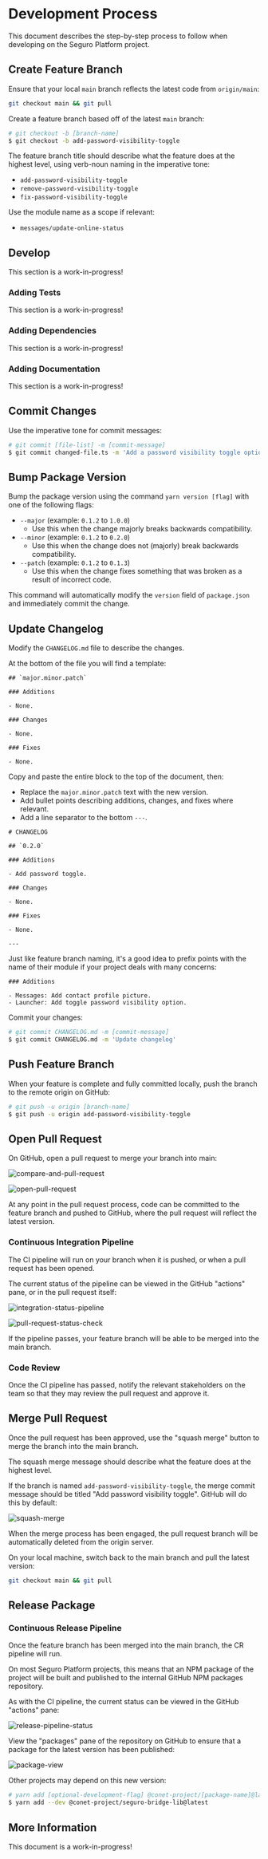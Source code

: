 # Development Process

This document describes the step-by-step process to follow when developing on the Seguro Platform project.

## Create Feature Branch

Ensure that your local `main` branch reflects the latest code from `origin/main`:

```bash
git checkout main && git pull
```

Create a feature branch based off of the latest `main` branch:

```bash
# git checkout -b [branch-name]
$ git checkout -b add-password-visibility-toggle
```

The feature branch title should describe what the feature does at the highest level, using verb-noun naming in the imperative tone:

- `add-password-visibility-toggle`
- `remove-password-visibility-toggle`
- `fix-password-visibility-toggle`

Use the module name as a scope if relevant:

- `messages/update-online-status`

## Develop

This section is a work-in-progress!

### Adding Tests

This section is a work-in-progress!

### Adding Dependencies

This section is a work-in-progress!

### Adding Documentation

This section is a work-in-progress!

## Commit Changes

Use the imperative tone for commit messages:

```bash
# git commit [file-list] -m [commit-message]
$ git commit changed-file.ts -m 'Add a password visibility toggle option'
```

## Bump Package Version

Bump the package version using the command `yarn version [flag]` with one of the following flags:

- `--major` (example: `0.1.2` to `1.0.0`)
  - Use this when the change majorly breaks backwards compatibility.
- `--minor` (example: `0.1.2` to `0.2.0`)
  - Use this when the change does not (majorly) break backwards compatibility.
- `--patch` (example: `0.1.2` to `0.1.3`)
  - Use this when the change fixes something that was broken as a result of incorrect code.

This command will automatically modify the `version` field of `package.json` and immediately commit the change.

## Update Changelog

Modify the `CHANGELOG.md` file to describe the changes.

At the bottom of the file you will find a template:

```
## `major.minor.patch`

### Additions

- None.

### Changes

- None.

### Fixes

- None.
```

Copy and paste the entire block to the top of the document, then:

- Replace the `major.minor.patch` text with the new version.
- Add bullet points describing additions, changes, and fixes where relevant.
- Add a line separator to the bottom `---`.

```
# CHANGELOG

## `0.2.0`

### Additions

- Add password toggle.

### Changes

- None.

### Fixes

- None.

---
```

Just like feature branch naming, it's a good idea to prefix points with the name of their module if your project deals with many concerns:

```
### Additions

- Messages: Add contact profile picture.
- Launcher: Add toggle password visibility option.
```

Commit your changes:

```bash
# git commit CHANGELOG.md -m [commit-message]
$ git commit CHANGELOG.md -m 'Update changelog'
```

## Push Feature Branch

When your feature is complete and fully committed locally, push the branch to the remote origin on GitHub:

```bash
# git push -u origin [branch-name]
$ git push -u origin add-password-visibility-toggle
```

## Open Pull Request

On GitHub, open a pull request to merge your branch into main:

![compare-and-pull-request](./assets/development-process/compare-and-pull-request.png)

![open-pull-request](./assets/development-process/open-pull-request.png)

At any point in the pull request process, code can be committed to the feature branch and pushed to GitHub, where the pull request will reflect the latest version.

### Continuous Integration Pipeline

The CI pipeline will run on your branch when it is pushed, or when a pull request has been opened.

The current status of the pipeline can be viewed in the GitHub "actions" pane, or in the pull request itself:

![integration-status-pipeline](./assets/development-process/integration-pipeline-status.png)

![pull-request-status-check](./assets/development-process/pull-request-status-check.png)

If the pipeline passes, your feature branch will be able to be merged into the main branch.

### Code Review

Once the CI pipeline has passed, notify the relevant stakeholders on the team so that they may review the pull request and approve it.

## Merge Pull Request

Once the pull request has been approved, use the "squash merge" button to merge the branch into the main branch.

The squash merge message should describe what the feature does at the highest level.

If the branch is named `add-password-visibility-toggle`, the merge commit message should be titled "Add password visibility toggle". GitHub will do this by default:

![squash-merge](./assets/development-process/squash-merge.png)

When the merge process has been engaged, the pull request branch will be automatically deleted from the origin server.

On your local machine, switch back to the main branch and pull the latest version:

```bash
git checkout main && git pull
```

## Release Package

### Continuous Release Pipeline

Once the feature branch has been merged into the main branch, the CR pipeline will run.

On most Seguro Platform projects, this means that an NPM package of the project will be built and published to the internal GitHub NPM packages repository.

As with the CI pipeline, the current status can be viewed in the GitHub "actions" pane:

![release-pipeline-status](./assets/development-process/release-pipeline-status.png)

View the "packages" pane of the repository on GitHub to ensure that a package for the latest version has been published:

![package-view](./assets/development-process/package-view.png)

Other projects may depend on this new version:

```bash
# yarn add [optional-development-flag] @conet-project/[package-name]@latest
$ yarn add --dev @conet-project/seguro-bridge-lib@latest
```

## More Information

This document is a work-in-progress!
